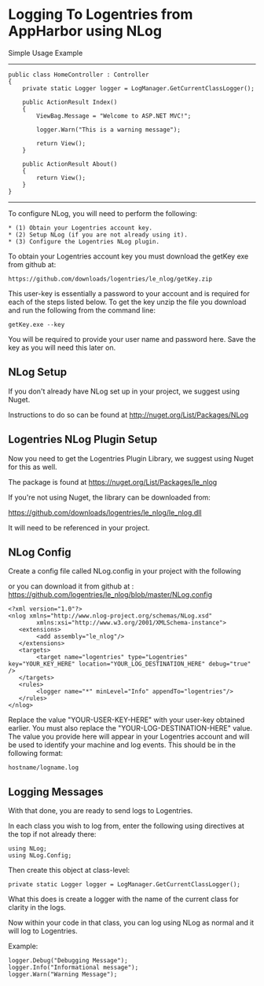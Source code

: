 Logging To Logentries from AppHarbor using NLog
========================================================

Simple Usage Example

---------------------

    public class HomeController : Controller
    {
        private static Logger logger = LogManager.GetCurrentClassLogger();

        public ActionResult Index()
        {
            ViewBag.Message = "Welcome to ASP.NET MVC!";

            logger.Warn("This is a warning message");

            return View();
        }

        public ActionResult About()
        {
            return View();
        }
    }

-----------------------------

To configure NLog, you will need to perform the following:

    * (1) Obtain your Logentries account key.
    * (2) Setup NLog (if you are not already using it).
    * (3) Configure the Logentries NLog plugin.

To obtain your Logentries account key you must download the getKey exe from github at:

	https://github.com/downloads/logentries/le_nlog/getKey.zip

This user-key is essentially a password to your account and is required for each of the steps listed below. To get the key unzip the file you download and run the following from the command line:

    getKey.exe --key

You will be required to provide your user name and password here. Save the key as you will need this later on. 

NLog Setup
------------------

If you don't already have NLog set up in your project, we suggest using Nuget.

Instructions to do so can be found at http://nuget.org/List/Packages/NLog

Logentries NLog Plugin Setup
--------------------------------

Now you need to get the Logentries Plugin Library, we suggest using Nuget for this as well.

The package is found at https://nuget.org/List/Packages/le_nlog

If you're not using Nuget, the library can be downloaded from:

https://github.com/downloads/logentries/le_nlog/le_nlog.dll

It will need to be referenced in your project.

NLog Config
------------------

Create a config file called NLog.config in your project with the following

or you can download it from github at : https://github.com/logentries/le_nlog/blob/master/NLog.config

	﻿<?xml version="1.0"?>
	<nlog xmlns="http://www.nlog-project.org/schemas/NLog.xsd"
      		xmlns:xsi="http://www.w3.org/2001/XMLSchema-instance">
  	   <extensions>
    		<add assembly="le_nlog"/>
  	   </extensions>
  	   <targets>
    		<target name="logentries" type="Logentries" key="YOUR_KEY_HERE" location="YOUR_LOG_DESTINATION_HERE" debug="true" />
  	   </targets>
  	   <rules>
    		<logger name="*" minLevel="Info" appendTo="logentries"/>
  	   </rules>
	</nlog>

Replace the value "YOUR-USER-KEY-HERE" with your user-key obtained earlier. You must also replace the "YOUR-LOG-DESTINATION-HERE" value. The value you provide here will appear in your Logentries account and will be used to identify your machine and log events. This should be in the following format:

	hostname/logname.log

Logging Messages
----------------

With that done, you are ready to send logs to Logentries.

In each class you wish to log from, enter the following using directives at the top if not already there:

	using NLog;
	using NLog.Config;

Then create this object at class-level:

	private static Logger logger = LogManager.GetCurrentClassLogger();

What this does is create a logger with the name of the current class for clarity in the logs.

Now within your code in that class, you can log using NLog as normal and it will log to Logentries.

Example:

	logger.Debug("Debugging Message");
	logger.Info("Informational message");
	logger.Warn("Warning Message");

